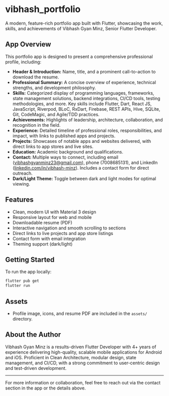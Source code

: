 # vibhash_portfolio

A modern, feature-rich portfolio app built with Flutter, showcasing the work, skills, and achievements of Vibhash Gyan Minz, Senior Flutter Developer.

## App Overview

This portfolio app is designed to present a comprehensive professional profile, including:

- **Header & Introduction:** Name, title, and a prominent call-to-action to download the resume.
- **Professional Summary:** A concise overview of experience, technical strengths, and development philosophy.
- **Skills:** Categorized display of programming languages, frameworks, state management solutions, backend integrations, CI/CD tools, testing methodologies, and more. Key skills include Flutter, Dart, React JS, JavaScript, Riverpod, BLoC, RxDart, Firebase, REST APIs, Hive, SQLite, Git, CodeMagic, and Agile/TDD practices.
- **Achievements:** Highlights of leadership, architecture, collaboration, and recognition in the field.
- **Experience:** Detailed timeline of professional roles, responsibilities, and impact, with links to published apps and projects.
- **Projects:** Showcases of notable apps and websites delivered, with direct links to app stores and live sites.
- **Education:** Academic background and qualifications.
- **Contact:** Multiple ways to connect, including email (vibhashgyanminz23@gmail.com), phone (7008685131), and LinkedIn ([linkedin.com/in/vibhash-minz](https://www.linkedin.com/in/vibhash-minz/)). Includes a contact form for direct outreach.
- **Dark/Light Theme:** Toggle between dark and light modes for optimal viewing.

## Features

- Clean, modern UI with Material 3 design
- Responsive layout for web and mobile
- Downloadable resume (PDF)
- Interactive navigation and smooth scrolling to sections
- Direct links to live projects and app store listings
- Contact form with email integration
- Theming support (dark/light)

## Getting Started

To run the app locally:

```bash
flutter pub get
flutter run
```

## Assets
- Profile image, icons, and resume PDF are included in the `assets/` directory.

## About the Author

Vibhash Gyan Minz is a results-driven Flutter Developer with 4+ years of experience delivering high-quality, scalable mobile applications for Android and iOS. Proficient in Clean Architecture, modular design, state management, and CI/CD, with a strong commitment to user-centric design and test-driven development.

---

For more information or collaboration, feel free to reach out via the contact section in the app or the details above.
